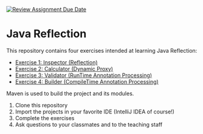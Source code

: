 [![Review Assignment Due Date](https://classroom.github.com/assets/deadline-readme-button-22041afd0340ce965d47ae6ef1cefeee28c7c493a6346c4f15d667ab976d596c.svg)](https://classroom.github.com/a/FukxQkLt)
# Java Reflection

This repository contains four exercises intended at learning Java Reflection:

- [Exercise 1: Inspector (Reflection)](inspector/README.md)
- [Exercise 2: Calculator (Dynamic Proxy)](calculator/README.md)
- [Exercise 3: Validator (RunTime Annotation Processing)](validator/README.md)
- [Exercise 4: Builder (CompileTime Annotation Processing)](builder-example/README.md)

Maven is used to build the project and its modules.

1. Clone this repository
2. Import the projects in your favorite IDE (IntelliJ IDEA of course!)
3. Complete the exercises
4. Ask questions to your classmates and to the teaching staff


